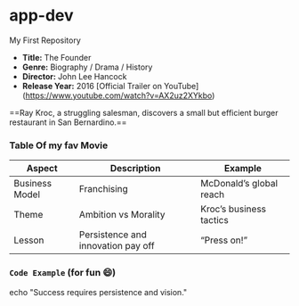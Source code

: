 # app-dev
My First Repository
- **Title:** The Founder
- **Genre:** Biography / Drama / History  
- **Director:** John Lee Hancock  
- **Release Year:** 2016 
[Official Trailer on YouTube] (https://www.youtube.com/watch?v=AX2uz2XYkbo)


==Ray Kroc, a struggling salesman, discovers a small but efficient burger restaurant in San Bernardino.==


### Table Of my fav Movie 
 Aspect        | Description                            | Example                 |
|----------------|----------------------------------------|--------------------------|
| Business Model | Franchising                            | McDonald’s global reach  |
| Theme          | Ambition vs Morality                   | Kroc’s business tactics  |
| Lesson         | Persistence and innovation pay off      | “Press on!”   

### `Code Example` (for fun 😄)

echo "Success requires persistence and vision."
